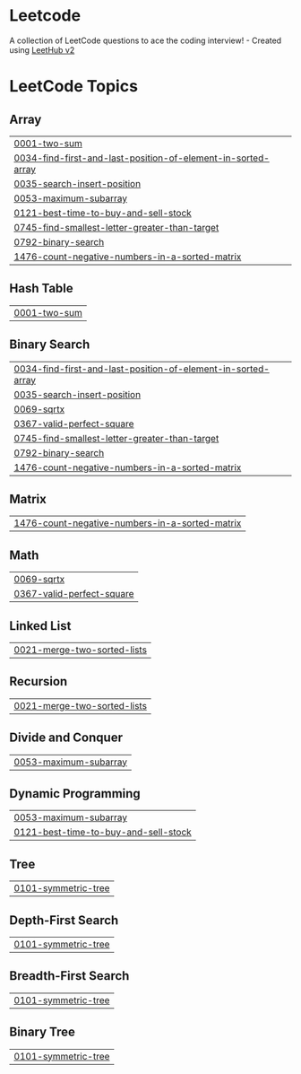 # Leetcode
A collection of LeetCode questions to ace the coding interview! - Created using [LeetHub v2](https://github.com/arunbhardwaj/LeetHub-2.0)

<!---LeetCode Topics Start-->
# LeetCode Topics
## Array
|  |
| ------- |
| [0001-two-sum](https://github.com/sushilrajeeva/Leetcode/tree/master/0001-two-sum) |
| [0034-find-first-and-last-position-of-element-in-sorted-array](https://github.com/sushilrajeeva/Leetcode/tree/master/0034-find-first-and-last-position-of-element-in-sorted-array) |
| [0035-search-insert-position](https://github.com/sushilrajeeva/Leetcode/tree/master/0035-search-insert-position) |
| [0053-maximum-subarray](https://github.com/sushilrajeeva/Leetcode/tree/master/0053-maximum-subarray) |
| [0121-best-time-to-buy-and-sell-stock](https://github.com/sushilrajeeva/Leetcode/tree/master/0121-best-time-to-buy-and-sell-stock) |
| [0745-find-smallest-letter-greater-than-target](https://github.com/sushilrajeeva/Leetcode/tree/master/0745-find-smallest-letter-greater-than-target) |
| [0792-binary-search](https://github.com/sushilrajeeva/Leetcode/tree/master/0792-binary-search) |
| [1476-count-negative-numbers-in-a-sorted-matrix](https://github.com/sushilrajeeva/Leetcode/tree/master/1476-count-negative-numbers-in-a-sorted-matrix) |
## Hash Table
|  |
| ------- |
| [0001-two-sum](https://github.com/sushilrajeeva/Leetcode/tree/master/0001-two-sum) |
## Binary Search
|  |
| ------- |
| [0034-find-first-and-last-position-of-element-in-sorted-array](https://github.com/sushilrajeeva/Leetcode/tree/master/0034-find-first-and-last-position-of-element-in-sorted-array) |
| [0035-search-insert-position](https://github.com/sushilrajeeva/Leetcode/tree/master/0035-search-insert-position) |
| [0069-sqrtx](https://github.com/sushilrajeeva/Leetcode/tree/master/0069-sqrtx) |
| [0367-valid-perfect-square](https://github.com/sushilrajeeva/Leetcode/tree/master/0367-valid-perfect-square) |
| [0745-find-smallest-letter-greater-than-target](https://github.com/sushilrajeeva/Leetcode/tree/master/0745-find-smallest-letter-greater-than-target) |
| [0792-binary-search](https://github.com/sushilrajeeva/Leetcode/tree/master/0792-binary-search) |
| [1476-count-negative-numbers-in-a-sorted-matrix](https://github.com/sushilrajeeva/Leetcode/tree/master/1476-count-negative-numbers-in-a-sorted-matrix) |
## Matrix
|  |
| ------- |
| [1476-count-negative-numbers-in-a-sorted-matrix](https://github.com/sushilrajeeva/Leetcode/tree/master/1476-count-negative-numbers-in-a-sorted-matrix) |
## Math
|  |
| ------- |
| [0069-sqrtx](https://github.com/sushilrajeeva/Leetcode/tree/master/0069-sqrtx) |
| [0367-valid-perfect-square](https://github.com/sushilrajeeva/Leetcode/tree/master/0367-valid-perfect-square) |
## Linked List
|  |
| ------- |
| [0021-merge-two-sorted-lists](https://github.com/sushilrajeeva/Leetcode/tree/master/0021-merge-two-sorted-lists) |
## Recursion
|  |
| ------- |
| [0021-merge-two-sorted-lists](https://github.com/sushilrajeeva/Leetcode/tree/master/0021-merge-two-sorted-lists) |
## Divide and Conquer
|  |
| ------- |
| [0053-maximum-subarray](https://github.com/sushilrajeeva/Leetcode/tree/master/0053-maximum-subarray) |
## Dynamic Programming
|  |
| ------- |
| [0053-maximum-subarray](https://github.com/sushilrajeeva/Leetcode/tree/master/0053-maximum-subarray) |
| [0121-best-time-to-buy-and-sell-stock](https://github.com/sushilrajeeva/Leetcode/tree/master/0121-best-time-to-buy-and-sell-stock) |
## Tree
|  |
| ------- |
| [0101-symmetric-tree](https://github.com/sushilrajeeva/Leetcode/tree/master/0101-symmetric-tree) |
## Depth-First Search
|  |
| ------- |
| [0101-symmetric-tree](https://github.com/sushilrajeeva/Leetcode/tree/master/0101-symmetric-tree) |
## Breadth-First Search
|  |
| ------- |
| [0101-symmetric-tree](https://github.com/sushilrajeeva/Leetcode/tree/master/0101-symmetric-tree) |
## Binary Tree
|  |
| ------- |
| [0101-symmetric-tree](https://github.com/sushilrajeeva/Leetcode/tree/master/0101-symmetric-tree) |
<!---LeetCode Topics End-->